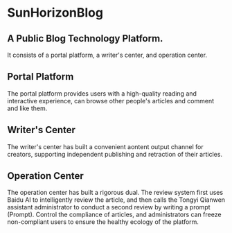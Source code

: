 # SunHorizonBlog

## A Public Blog Technology Platform.
It consists of a portal platform, a writer's center, and operation center.
## Portal Platform
The portal platform provides users with a high-quality reading and interactive experience, can browse other people's articles and comment and like them.
## Writer's Center
The writer's center has built a convenient aontent output channel for creators, supporting independent publishing and retraction of their articles.
## Operation Center
The operation center has built a rigorous dual. The review system first uses Baidu AI to intelligently review the article, and then calls the Tongyi Qianwen assistant administrator to conduct a second review by writing a prompt (Prompt). Control the compliance of articles, and administrators can freeze non-compliant users to ensure the healthy ecology of the platform.
